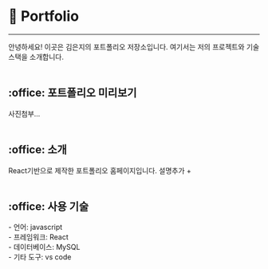 <h1>🌱 Portfolio</h1>
<hr>
안녕하세요! 이곳은 김은지의 포트폴리오 저장소입니다. 여기서는 저의 프로젝트와 기술 스택을 소개합니다.
<br><br>
<h2 id="outline">:office: 포트폴리오 미리보기</h2>
사진첨부...
<br><br>
<h2 id="outline">:office: 소개</h2>
React기반으로 제작한 포트폴리오 홈페이지입니다. 설명추가 + 
<br><br>
<h2 id="outline">:office: 사용 기술</h2>
- 언어: javascript
<br>
- 프레임워크: React
<br>
- 데이터베이스: MySQL
<br>
- 기타 도구: vs code
